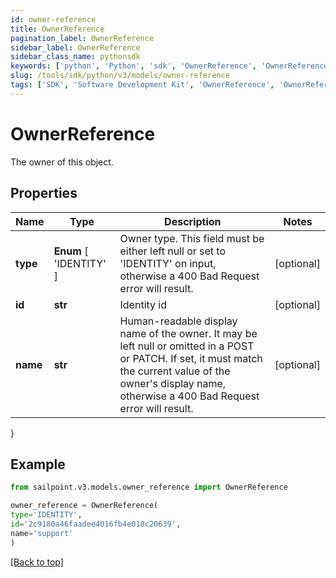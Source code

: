 ```yaml
---
id: owner-reference
title: OwnerReference
pagination_label: OwnerReference
sidebar_label: OwnerReference
sidebar_class_name: pythonsdk
keywords: ['python', 'Python', 'sdk', 'OwnerReference', 'OwnerReference'] 
slug: /tools/sdk/python/v3/models/owner-reference
tags: ['SDK', 'Software Development Kit', 'OwnerReference', 'OwnerReference']
---
```


# OwnerReference

The owner of this object.

## Properties

Name | Type | Description | Notes
------------ | ------------- | ------------- | -------------
**type** |  **Enum** [  'IDENTITY' ] | Owner type. This field must be either left null or set to 'IDENTITY' on input, otherwise a 400 Bad Request error will result. | [optional] 
**id** | **str** | Identity id | [optional] 
**name** | **str** | Human-readable display name of the owner. It may be left null or omitted in a POST or PATCH. If set, it must match the current value of the owner's display name, otherwise a 400 Bad Request error will result. | [optional] 
}

## Example

```python
from sailpoint.v3.models.owner_reference import OwnerReference

owner_reference = OwnerReference(
type='IDENTITY',
id='2c9180a46faadee4016fb4e018c20639',
name='support'
)

```
[[Back to top]](#) 

